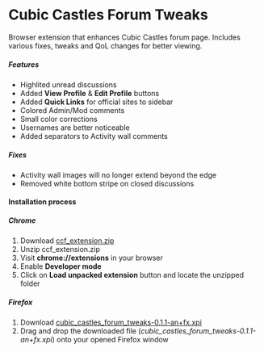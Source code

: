 # Cubic Castles Forum Tweaks

Browser extension that enhances Cubic Castles forum page. Includes various fixes, tweaks and QoL changes for better viewing.



##### Features
- Highlited unread discussions
- Added **View Profile** & **Edit Profile** buttons
- Added **Quick Links** for official sites to sidebar
- Colored Admin/Mod comments
- Small color corrections
- Usernames are better noticeable
- Added separators to Activity wall comments

##### Fixes
- Activity wall images will no longer extend beyond the edge
- Removed white bottom stripe on closed discussions



#### Installation process

##### Chrome
1. Download [ccf_extension.zip](https://github.com/ccrecipes/cc-forums-browser-extension/raw/master/ccf_extension.zip)
2. Unzip ccf_extension.zip
3. Visit **chrome://extensions** in your browser
4. Enable **Developer mode**
5. Click on **Load unpacked extension** button and locate the unzipped folder

##### Firefox
1. Download [cubic_castles_forum_tweaks-0.1.1-an+fx.xpi](https://github.com/ccrecipes/cc-forums-browser-extension/raw/master/cubic_castles_forum_tweaks-0.1.1-an+fx.xpi)
2. Drag and drop the downloaded file (*cubic_castles_forum_tweaks-0.1.1-an+fx.xpi*) onto your opened Firefox window
